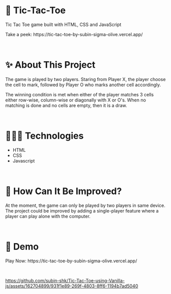 <h1>🔢 Tic-Tac-Toe</h1>
<p>Tic Tac Toe game built with HTML, CSS and JavaScript</p>
<p>Take a peek: https://tic-tac-toe-by-subin-sigma-olive.vercel.app/</p>
<br>

<h1>✨ About This Project</h1>
<p>The game is played by two players. Staring from Player X, the player choose the cell to mark, followed by Player O who marks another cell accordingly.</p>
<p>The winning condition is met when either of the player matches 3 cells either row-wise, column-wise or diagonally with X or O's. When no matching is done and no cells are empty, then it is a draw.</p>
<br>

<h1>🧑🏻‍💻 Technologies</h1>
<ul>
  <li>HTML</li>
  <li>CSS</li>
  <li>Javascript</li>
</ul>
<br>

<h1>🤔 How Can It Be Improved?</h1>
<p>At the moment, the game can only be played by two players in same device. The project could be improved by adding a single-player feature where a player can play alone with the computer.</p>
<br>

<h1>🎥 Demo</h1>
<p>Play Now: https://tic-tac-toe-by-subin-sigma-olive.vercel.app/</p>
<br>

https://github.com/subin-shk/Tic-Tac-Toe-using-Vanilla-js/assets/162704899/931f1e89-269f-4803-8ff6-1194b7ad5040

